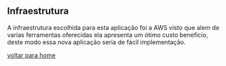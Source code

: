 ## Infraestrutura

A infraestrutura escolhida para esta aplicação foi a AWS visto que alem de varias ferramentas oferecidas ela apresenta um ótimo custo beneficio, deste modo essa nova aplicação seria de fácil implementação.

[voltar para home](index.md)
